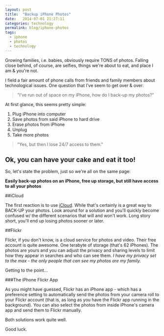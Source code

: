 ```yaml
---
layout: post
title:  "Backup iPhone Photos"
date:   2014-07-01 21:27:11
categories: technology
permalink: blog/iphone-photos
tags:
  - iphone
  - photos
  - technology
---
```


Growing families, i.e. babies, obviously require TONS of photos. Falling close behind, of course, are selfies, things we're about to eat, and place I am & you're not.

I field a fair amount of phone calls from friends and family members about technological issues. One question that I've seem to get over & over:

>"I've run out of space on my iPhone, how do I back-up my photos?"

At first glance, this seems pretty simple: 

1. Plug iPhone into computer
2. Save photos from said iPhone to hard drive
3. Erase photos from iPhone
4. Unplug
5. Take more photos

>"Yes, but then I lose 24/7 access to them."

## Ok, you can have your cake and eat it too!

So, let's state the problem, just so we're all on the same page:

**Easily back-up photos on an iPhone, free up storage, but still have access to all your photos**

##iCloud

The first reaction is to use [iCloud](https://iCloud.com). While that's certainly is a great way to BACK-UP your photos. Look around for a solution and you'll quickly become confused w/ the different scenarios that will and won't work. Long story short, you'll end up losing photos sooner or later. 

##Flickr

Flickr, if you don't know, is a cloud service for photos and video. Their free account is quite awesome. One terabyte of storage (that's 62 iPhones). The photos are yours and you can adjust the privacy and sharing levels to limit how they appear in searches and who can see them. *I have my privacy set to the max - the only people that can see my photos are my family.*

Getting to the point...

###The iPhone Flickr App

As you might have guessed, Flickr has an iPhone app - which has a preference setting to automatically send the photos from your camera roll to your Flickr account (that is, as long as you have the Flickr app running in the background). You can also select the photos from inside iPhone's camera app and send them to Flickr manually. 

Both solutions work quite well. 

Good luck.
